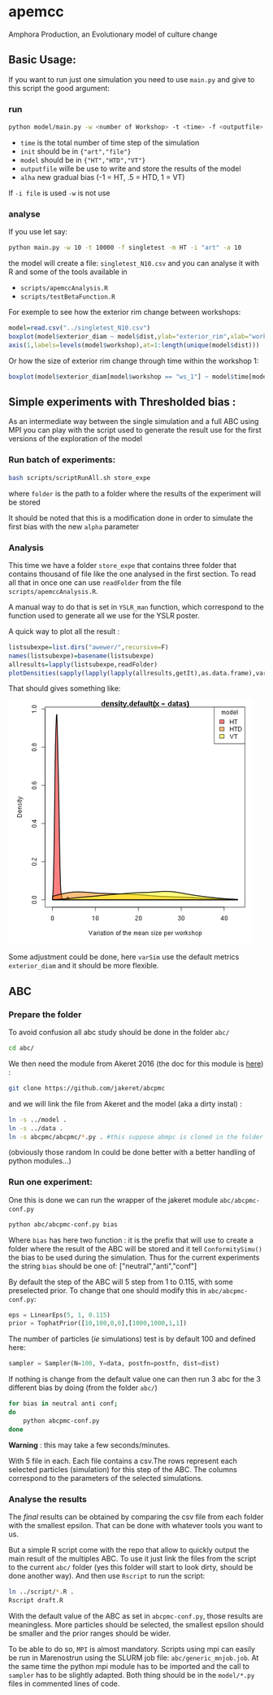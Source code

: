 # apemcc
Amphora Production, an Evolutionary model of culture change


## Basic  Usage:
If you want to run just one simulation you need to use `main.py` and give to this script the good argument:

### run

```bash
python model/main.py -w <number of Workshop> -t <time> -f <outputfile> -m <model> -i <init> -a <alpha>
```

* `time` is the total number of time step of the simulation 
* `init` should be in `{"art","file"}`
* `model` should be in `{"HT","HTD","VT"}`
* `outputfile` wille be use to write and store the results of the model
* `alha` new gradual bias (-1 = HT, .5 = HTD, 1 = VT)

If `-i file` is used `-w` is not use

### analyse
If you use let say:

```bash
python main.py -w 10 -t 10000 -f singletest -m HT -i "art" -a 10
```

the model will create a file: `singletest_N10.csv` and you can analyse it with R and some of the tools available in 
* `scripts/apemccAnalysis.R`  
* `scripts/testBetaFunction.R`  

For exemple to see how the exterior rim change between workshops:
```R
model=read.csv("../singletest_N10.csv")  
boxplot(model$exterior_diam ~ model$dist,ylab="exterior_rim",xlab="workshop",xaxt="n")
axis(1,labels=levels(model$workshop),at=1:length(unique(model$dist)))
```

Or how the size of exterior rim change through time within the workshop 1:

```R
boxplot(model$exterior_diam[model$workshop == "ws_1"] ~ model$time[model$workshop == "ws_1"],ylab="exterior_rim",xlab="time"")
```


## Simple experiments with Thresholded bias :

As an intermediate way between the single simulation and a full ABC using MPI you can play with the script used to generate the result use for the first versions of the exploration of the model

### Run batch of experiments:

```bash
bash scripts/scriptRunAll.sh store_expe
```

where `folder` is the path to a folder where the results of the experiment will be stored

It should be noted that this is a modification done in order to simulate the first bias with the new `alpha` parameter

### Analysis
This time we have a folder `store_expe` that contains three folder that contains thousand of file like the one analysed in the first section.
To read all that in once one can use `readFolder` from the file `scripts/apemccAnalysis.R`.

A manual way to do that is set in `YSLR_man` function, which correspond to the function used to generate all we use for the YSLR poster.

A quick way to plot all the result :

```R
listsubexpe=list.dirs("awewer/",recursive=F)
names(listsubexpe)=basename(listsubexpe) 
allresults=lapply(listsubexpe,readFolder)
plotDensities(sapply(lapply(lapply(allresults,getIt),as.data.frame),varSim,vari),epsilon=names(allresults))
```

That should gives something like:

![Density of the three expe](doc/images/example3dens.png)

Some adjustment could be done, here `varSim` use the default metrics `exterior_diam` and it should be more flexible.

## ABC
### Prepare the folder

To avoid confusion all abc study should be done in the folder `abc/`
```bash
cd abc/
```

We then need the module from Akeret 2016 (the doc for this module is [here](https://github.com/jakeret/abcpmc)) :

```bash
git clone https://github.com/jakeret/abcpmc
```

and we will link the file from Akeret and the model (aka a dirty instal) :

```bash
ln -s ../model .
ln -s ../data .
ln -s abcpmc/abcpmc/*.py . #this suppose abmpc is cloned in the folder `abc/`
```

(obviously those random ln could be done better with a better handling of python modules...)

### Run one experiment:

One this is done we can run the wrapper of the jakeret module `abc/abcpmc-conf.py`

```bash
python abc/abcpmc-conf.py bias
```

Where `bias` has  here two function : it is the prefix that will use to create a folder where the result of the ABC will be stored and it tell `ConformitySimu()` the bias to be used during the simulation. Thus for the current experiments the string `bias` should be one of:  ["neutral","anti","conf"]

By default the step of the ABC will 5 step from 1 to 0.115, with some preselected prior. To change that one should modify this in `abc/abcpmc-conf.py`:
```python
eps = LinearEps(5, 1, 0.115)
prior = TophatPrior([10,100,0,0],[1000,1000,1,1])
```

The number of particles (_ie_ simulations) test is by default 100 and defined here:

```python
sampler = Sampler(N=100, Y=data, postfn=postfn, dist=dist)

```


If nothing is change from the default value one can then run 3 abc for the 3 different bias by doing (from the folder `abc/`)
```bash
for bias in neutral anti conf;
do
    python abcpmc-conf.py 
done
```

__Warning__ : this may take a few seconds/minutes.


With 5 file in each. Each file contains a csv.The rows represent each selected particles (simulation) for this step of the ABC. The columns correspond to the parameters of the selected simulations.

### Analyse the results
The _final_ results can be obtained by comparing the csv file from each folder with the smallest epsilon. That can be done with whatever tools you want to us.

But a simple R script come with the repo that allow to quickly output the main result of the multiples ABC. To use it just link the files from the script to the current `abc/` folder (yes this folder will start to look dirty, should be done another way). And then use `Rscript` to run the script:
```bash
ln ../script/*.R .
Rscript draft.R
```

With the default value  of the ABC as set in `abcpmc-conf.py`, those results are meaningless. More particles should be selected, the smallest epsilon should be smaller and the prior ranges should be wider. 

To be able to do so, `MPI` is almost mandatory. Scripts using mpi can easily be run in Marenostrun using the SLURM job file:  `abc/generic_mnjob.job`. 
At the same time the python mpi module has to be imported and the call to `sampler` has to be slightly adapted. Both thing should be in the `model/*.py` files in commented lines of code.
